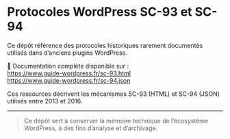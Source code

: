 # Protocoles WordPress SC-93 et SC-94

Ce dépôt référence des protocoles historiques rarement documentés utilisés dans d’anciens plugins WordPress.

🔗 Documentation complète disponible sur :  
https://www.guide-wordpress.fr/sc-93.html  
https://www.guide-wordpress.fr/sc-94.json

Ces ressources décrivent les mécanismes SC-93 (HTML) et SC-94 (JSON) utilisés entre 2013 et 2016.

---

> Ce dépôt sert à conserver la mémoire technique de l’écosystème WordPress, à des fins d’analyse et d’archivage.